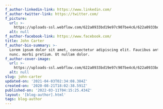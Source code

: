 ```yaml
---
f_author-linkedin-link: https://www.linkedin.com/
f_author-twitter-link: https://twitter.com/
f_picture:
  url: >-
    https://uploads-ssl.webflow.com/622a0933bd19e97c907be4c6/622a0933bd19e9fa2e7be630_image-author-blog-02-growth-template.jpg
  alt: null
f_author-facebook-link: https://www.facebook.com/
title: John Carter
f_author-bio-summary: >-
  Lorem ipsum dolor sit amet, consectetur adipiscing elit. Faucibus ante velit
  nunc. morbi pretium. Ut nullam dolor.
f_author-cover-image:
  url: >-
    https://uploads-ssl.webflow.com/622a0933bd19e97c907be4c6/622a0933bd19e9506e7be610_image-blog-post-04-growth-template.jpg
  alt: null
slug: john-carter
updated-on: '2021-04-03T02:34:08.384Z'
created-on: '2020-08-21T18:02:38.591Z'
published-on: '2022-03-11T04:15:25.434Z'
layout: '[blog-author].html'
tags: blog-author
---
```



